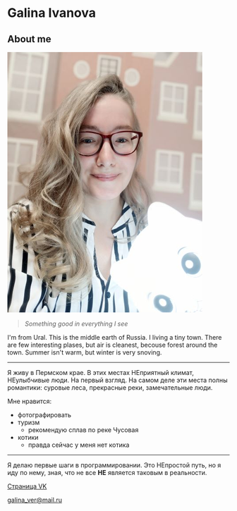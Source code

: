 # Galina Ivanova
## About me
![](uHuciRvJsb8.jpg)
> _Something good in everything I see_

I'm from Ural. This is the middle earth of Russia. 
I living a tiny town. There are few interesting plases, but air is cleanest, becouse forest around the town. Summer isn't warm, but winter is very snoving.

---

Я живу в Пермском крае. В этих местах НЕприятный климат, НЕулыбчивые люди. На первый взгляд. На самом деле эти места полны романтики: суровые леса, прекрасные реки, замечательные люди. 

Мне нравится:
- фотографировать
- туризм 
  - рекомендую сплав по реке Чусовая
- котики
  - правда сейчас у меня нет котика

---

Я делаю первые шаги в программировании. Это НЕпростой путь, но я иду по нему, зная, что не все **НЕ** является таковым в реальности.

[Страница VK](https://m.vk.com/id216904669)

galina_ver@mail.ru
